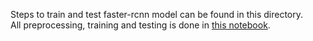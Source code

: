 Steps to train and test faster-rcnn model can be found in this directory. <br>
All preprocessing, training and testing is done in [this notebook](https://github.com/visionatseecs/keras-starter/blob/main/Faster-RCNN/faster_rcnn.ipynb).
